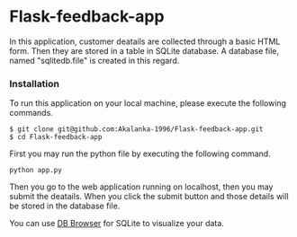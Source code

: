 # Flask-feedback-app

In this application, customer deatails are collected through a basic HTML form. Then they are stored in a table in SQLite database. A database file, named "sqlitedb.file" is created in this regard. 

### Installation

To run this application on your local machine, please execute the following commands.

```
$ git clone git@github.com:Akalanka-1996/Flask-feedback-app.git
$ cd Flask-feedback-app
```
First you may run the python file by executing the following command.

```
python app.py
```

Then you go to the web application running on localhost, then you may submit the deatails. When you click the submit button and those details will be stored in the database file.

You can use [DB Browser](https://sqlitebrowser.org/) for SQLite to visualize your data.
